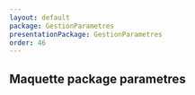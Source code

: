```yaml
---
layout: default
package: GestionParametres
presentationPackage: GestionParametres
order: 46
---
```


## Maquette package parametres

<!-- new slide -->